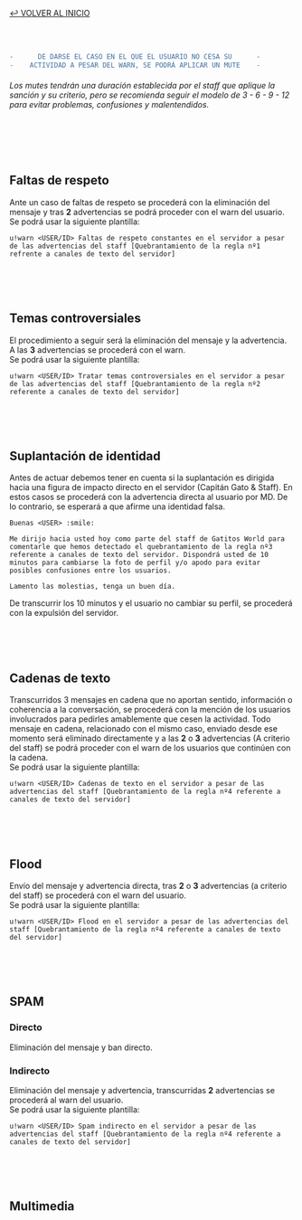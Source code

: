 [↩️ VOLVER AL INICIO](https://gacarbla.github.io/GW)

<br>
<br>

```diff
-      DE DARSE EL CASO EN EL QUE EL USUARIO NO CESA SU      -
-    ACTIVIDAD A PESAR DEL WARN, SE PODRÁ APLICAR UN MUTE    -
```
###### Los mutes tendrán una duración establecida por el staff que aplique la sanción y su criterio, pero se recomienda seguir el modelo de 3 - 6 - 9 - 12 para evitar problemas, confusiones y malentendidos.
<br>
<br>
<br>

## Faltas de respeto
Ante un caso de faltas de respeto se procederá con la eliminación del mensaje y tras **2** advertencias se podrá proceder con el warn del usuario.
<br>Se podrá usar la siguiente plantilla:
```
u!warn <USER/ID> Faltas de respeto constantes en el servidor a pesar de las advertencias del staff [Quebrantamiento de la regla nº1 refrente a canales de texto del servidor]
```

<br>
<br>
<br>

## Temas controversiales
El procedimiento a seguir será la eliminación del mensaje y la advertencia. A las **3** advertencias se procederá con el warn.<br>
Se podrá usar la siguiente plantilla:
```
u!warn <USER/ID> Tratar temas controversiales en el servidor a pesar de las advertencias del staff [Quebrantamiento de la regla nº2 referente a canales de texto del servidor]
```

<br>
<br>
<br>

## Suplantación de identidad
Antes de actuar debemos tener en cuenta si la suplantación es dirigida hacia una figura de impacto directo en el servidor (Capitán Gato & Staff). En estos casos se procederá con la advertencia directa al usuario por MD. De lo contrario, se esperará a que afirme una identidad falsa.
```
Buenas <USER> :smile:

Me dirijo hacia usted hoy como parte del staff de Gatitos World para comentarle que hemos detectado el quebrantamiento de la regla nº3 referente a canales de texto del servidor. Dispondrá usted de 10 minutos para cambiarse la foto de perfil y/o apodo para evitar posibles confusiones entre los usuarios.

Lamento las molestias, tenga un buen día.
```
De transcurrir los 10 minutos y el usuario no cambiar su perfil, se procederá con la expulsión del servidor.

<br>
<br>
<br>

## Cadenas de texto
Transcurridos 3 mensajes en cadena que no aportan sentido, información o coherencia a la conversación, se procederá con la mención de los usuarios involucrados para pedirles amablemente que cesen la actividad. Todo mensaje en cadena, relacionado con el mismo caso, enviado desde ese momento será eliminado directamente y a las **2** o **3** advertencias (A criterio del staff) se podrá proceder con el warn de los usuarios que continúen con la cadena.<br>
Se podrá usar la siguiente plantilla:
```
u!warn <USER/ID> Cadenas de texto en el servidor a pesar de las advertencias del staff [Quebrantamiento de la regla nº4 referente a canales de texto del servidor]
```

<br>
<br>
<br>

## Flood
Envío del mensaje y advertencia directa, tras **2** o **3** advertencias (a criterio del staff) se procederá con el warn del usuario.<br>
Se podrá usar la siguiente plantilla:
```
u!warn <USER/ID> Flood en el servidor a pesar de las advertencias del staff [Quebrantamiento de la regla nº4 referente a canales de texto del servidor]
```

<br>
<br>
<br>

## SPAM
### Directo
Eliminación del mensaje y ban directo.
### Indirecto
Eliminación del mensaje y advertencia, transcurridas **2** advertencias se procederá al warn del usuario.<br>
Se podrá usar la siguiente plantilla:
```
u!warn <USER/ID> Spam indirecto en el servidor a pesar de las advertencias del staff [Quebrantamiento de la regla nº4 referente a canales de texto del servidor]
```

<br>
<br>
<br>

## Multimedia
